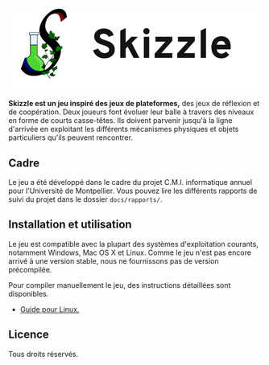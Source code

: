 ![Skizzle](docs/images/logo_text.png)

**Skizzle est un jeu inspiré des jeux de plateformes,** des jeux
de réflexion et de coopération. Deux joueurs font évoluer leur
balle à travers des niveaux en forme de courts casse-têtes. Ils
doivent parvenir jusqu'à la ligne d'arrivée en exploitant les
différents mécanismes physiques et objets particuliers qu'ils
peuvent rencontrer.

## Cadre

Le jeu a été développé dans le cadre du projet C.M.I. informatique
annuel pour l'Université de Montpellier. Vous pouvez lire
les différents rapports de suivi du projet dans le dossier
`docs/rapports/`.

## Installation et utilisation

Le jeu est compatible avec la plupart des systèmes d'exploitation
courants, notamment Windows, Mac OS X et Linux. Comme
le jeu n'est pas encore arrivé à une version stable, nous ne
fournissons pas de version précompilée.

Pour compiler manuellement le jeu, des instructions détaillées
sont disponibles.

* [Guide pour Linux.](docs/guides/compilation-linux.md)

## Licence

Tous droits réservés.
